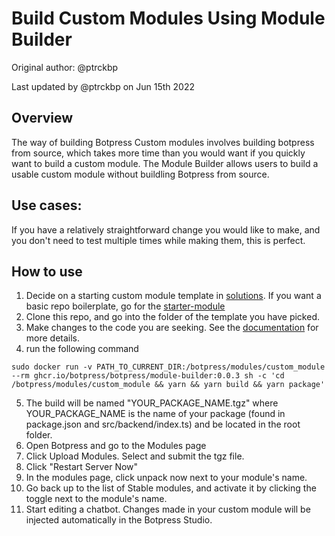 # Build Custom Modules Using Module Builder

Original author: @ptrckbp

Last updated by @ptrckbp on Jun 15th 2022

## Overview
The way of building Botpress Custom modules involves building botpress from source, which takes more time than you would want if you quickly want to build a custom module. The Module Builder allows users to build a usable custom module without buildling Botpress from source. 

## Use cases:
If you have a relatively straightforward change you would like to make, and you don't need to test multiple times while making them, this is perfect.

## How to use
1. Decide on a starting custom module template in [solutions](../../custom%20modules/). If you want a basic repo boilerplate, go for the [starter-module](../../custom%20modules/starter-module/)
2. Clone this repo, and go into the folder of the template you have picked.
3. Make changes to the code you are seeking. See the [documentation](https://botpress.com/docs/building-chatbots/developers/custom-modules) for more details.  
4. run the following command 
```
sudo docker run -v PATH_TO_CURRENT_DIR:/botpress/modules/custom_module --rm ghcr.io/botpress/botpress/module-builder:0.0.3 sh -c 'cd /botpress/modules/custom_module && yarn && yarn build && yarn package'
```
5. The build will be named "YOUR_PACKAGE_NAME.tgz" where YOUR_PACKAGE_NAME is the name of your package (found in package.json and src/backend/index.ts) and be located in the root folder. 
6. Open Botpress and go to the Modules page
7. Click Upload Modules. Select and submit the tgz file.
8. Click "Restart Server Now"
9. In the modules page, click unpack now next to your module's name.
9. Go back up to the list of Stable modules, and activate it by clicking the toggle next to the module's name.
10. Start editing a chatbot. Changes made in your custom module will be injected automatically in the Botpress Studio. 


